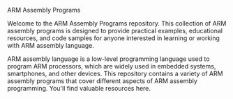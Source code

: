 ARM Assembly Programs

Welcome to the ARM Assembly Programs repository. This collection of ARM assembly programs is designed to provide practical examples, educational resources, and code samples for anyone interested in learning or working with ARM assembly language.

ARM assembly language is a low-level programming language used to program ARM processors, which are widely used in embedded systems, smartphones, and other devices. This repository contains a variety of ARM assembly programs that cover different aspects of ARM assembly programming. You'll find valuable resources here.
